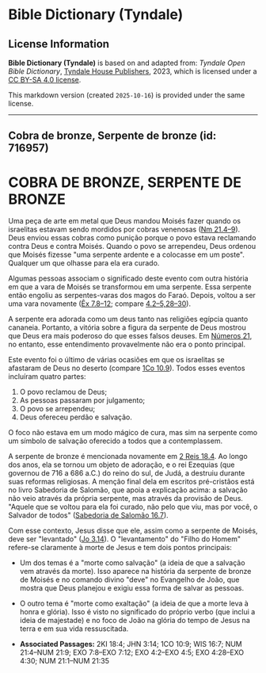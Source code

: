 # Bible Dictionary (Tyndale)

## License Information

**Bible Dictionary (Tyndale)** is based on and adapted from: _Tyndale Open Bible Dictionary_, [Tyndale House Publishers](https://tyndaleopenresources.com/), 2023, which is licensed under a [CC BY-SA 4.0 license](https://creativecommons.org/licenses/by-sa/4.0/legalcode.en).

This markdown version (created `2025-10-16`) is provided under the same license.



--------------------------------

## Cobra de bronze, Serpente de bronze (id: 716957)

COBRA DE BRONZE, SERPENTE DE BRONZE
===================================

Uma peça de arte em metal que Deus mandou Moisés fazer quando os israelitas estavam sendo mordidos por cobras venenosas ([Nm 21\.4–9](https://ref.ly/Num21:4-Num21:9)). Deus enviou essas cobras como punição porque o povo estava reclamando contra Deus e contra Moisés. Quando o povo se arrependeu, Deus ordenou que Moisés fizesse "uma serpente ardente e a colocasse em um poste". Qualquer um que olhasse para ela era curado.

Algumas pessoas associam o significado deste evento com outra história em que a vara de Moisés se transformou em uma serpente. Essa serpente então engoliu as serpentes\-varas dos magos do Faraó. Depois, voltou a ser uma vara novamente ([Êx 7\.8–12](https://ref.ly/Exod7:8-Exod7:12); compare [4\.2–5,28–30](https://ref.ly/Exod4:2-Exod4:5,Exod4:28-Exod4:30)).

A serpente era adorada como um deus tanto nas religiões egípcia quanto cananeia. Portanto, a vitória sobre a figura da serpente de Deus mostrou que Deus era mais poderoso do que esses falsos deuses. Em [Números 21](https://ref.ly/Num21:1-Num21:35), no entanto, esse entendimento provavelmente não era o ponto principal.

Este evento foi o último de várias ocasiões em que os israelitas se afastaram de Deus no deserto (compare [1Co 10\.9](https://ref.ly/1Cor10:9)). Todos esses eventos incluíram quatro partes:

1. O povo reclamou de Deus;
2. As pessoas passaram por julgamento;
3. O povo se arrependeu;
4. Deus ofereceu perdão e salvação.

O foco não estava em um modo mágico de cura, mas sim na serpente como um símbolo de salvação oferecido a todos que a contemplassem.

A serpente de bronze é mencionada novamente em [2 Reis 18\.4](https://ref.ly/2Kgs18:4). Ao longo dos anos, ela se tornou um objeto de adoração, e o rei Ezequias (que governou de 716 a 686 a.C.) do reino do sul, de Judá, a destruiu durante suas reformas religiosas. A menção final dela em escritos pré\-cristãos está no livro Sabedoria de Salomão, que apoia a explicação acima: a salvação não veio através da própria serpente, mas através da provisão de Deus. "Aquele que se voltou para ela foi curado, não pelo que viu, mas por você, o Salvador de todos" ([Sabedoria de Salomão 16\.7](https://ref.ly/Wis16:7)).

Com esse contexto, Jesus disse que ele, assim como a serpente de Moisés, deve ser "levantado" ([Jo 3\.14](https://ref.ly/John3:14)). O "levantamento" do "Filho do Homem" refere\-se claramente à morte de Jesus e tem dois pontos principais:

* Um dos temas é a "morte como salvação" (a ideia de que a salvação vem através da morte). Isso aparece na história da serpente de bronze de Moisés e no comando divino "deve" no Evangelho de João, que mostra que Deus planejou e exigiu essa forma de salvar as pessoas.
* O outro tema é "morte como exaltação" (a ideia de que a morte leva à honra e glória). Isso é visto no significado do próprio verbo (que inclui a ideia de majestade) e no foco de João na glória do tempo de Jesus na terra e em sua vida ressuscitada.

* **Associated Passages:** 2KI 18:4; JHN 3:14; 1CO 10:9; WIS 16:7; NUM 21:4–NUM 21:9; EXO 7:8–EXO 7:12; EXO 4:2–EXO 4:5; EXO 4:28–EXO 4:30; NUM 21:1–NUM 21:35

